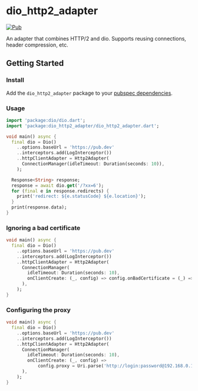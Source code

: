 # dio_http2_adapter

[![Pub](https://img.shields.io/pub/v/dio_http2_adapter.svg)](https://pub.dev/packages/dio_http2_adapter)

An adapter that combines HTTP/2 and dio. Supports reusing connections, header compression, etc.

## Getting Started

### Install

Add the `dio_http2_adapter` package to your
[pubspec dependencies](https://pub.dev/packages/dio_http2_adapter/install).

### Usage

```dart
import 'package:dio/dio.dart';
import 'package:dio_http2_adapter/dio_http2_adapter.dart';

void main() async {
  final dio = Dio()
    ..options.baseUrl = 'https://pub.dev'
    ..interceptors.add(LogInterceptor())
    ..httpClientAdapter = Http2Adapter(
      ConnectionManager(idleTimeout: Duration(seconds: 10)),
    );

  Response<String> response;
  response = await dio.get('/?xx=6');
  for (final e in response.redirects) {
    print('redirect: ${e.statusCode} ${e.location}');
  }
  print(response.data);
}
```

### Ignoring a bad certificate

```dart
void main() async {
  final dio = Dio()
    ..options.baseUrl = 'https://pub.dev'
    ..interceptors.add(LogInterceptor())
    ..httpClientAdapter = Http2Adapter(
      ConnectionManager(
        idleTimeout: Duration(seconds: 10),
        onClientCreate: (_, config) => config.onBadCertificate = (_) => true,
      ),
    );
}
```

### Configuring the proxy

```dart
void main() async {
  final dio = Dio()
    ..options.baseUrl = 'https://pub.dev'
    ..interceptors.add(LogInterceptor())
    ..httpClientAdapter = Http2Adapter(
      ConnectionManager(
        idleTimeout: Duration(seconds: 10),
        onClientCreate: (_, config) =>
            config.proxy = Uri.parse('http://login:password@192.168.0.1:8888'),
      ),
    );
}
```
